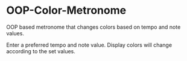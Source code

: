 # OOP-Color-Metronome
OOP based metronome that changes colors based on tempo and note values.

Enter a preferred tempo and note value. Display colors will change according to the set values.
